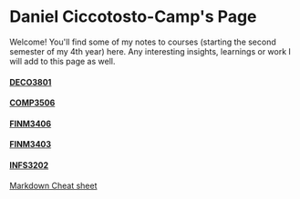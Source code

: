 # Daniel Ciccotosto-Camp's Page

Welcome! You'll find some of my notes to courses (starting the second semester of my 4th year) here. Any interesting insights, learnings or work I will add to this page as well.

#### [DECO3801](DECO3801/docs/main_DECO3801.html)

#### [COMP3506](COMP3506/docs/main_COMP3506.html)

#### [FINM3406](FINM3406/docs/main_FINM3406.html)

#### [FINM3403](FINM3403/docs/main_FINM3403.html)

#### [INFS3202](INFS3202/docs/main_INFS3202.html)

<!-- #### [INFS1200 tutoring](INFS1200_TUTORING/docs/INFS1200.html) -->


[Markdown Cheat sheet](https://github.com/adam-p/markdown-here/wiki/Markdown-Cheatsheet)
